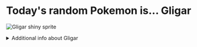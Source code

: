 # Today's random Pokemon is... Gligar

![Gligar shiny sprite](https://raw.githubusercontent.com/PokeAPI/sprites/master/sprites/pokemon/shiny/207.png)

<details>
<summary>Additional info about Gligar</summary>

| srpite type | image |
|------|------|
| back_default | ![Gligar back_default sprite](https://raw.githubusercontent.com/PokeAPI/sprites/master/sprites/pokemon/back/207.png) |
| back_female | ![Gligar back_female sprite](https://raw.githubusercontent.com/PokeAPI/sprites/master/sprites/pokemon/back/female/207.png) |
| back_shiny | ![Gligar back_shiny sprite](https://raw.githubusercontent.com/PokeAPI/sprites/master/sprites/pokemon/back/shiny/207.png) |
| back_shiny_female | ![Gligar back_shiny_female sprite](https://raw.githubusercontent.com/PokeAPI/sprites/master/sprites/pokemon/back/shiny/female/207.png) |
| front_default | ![Gligar front_default sprite](https://raw.githubusercontent.com/PokeAPI/sprites/master/sprites/pokemon/207.png) |
| front_female | ![Gligar front_female sprite](https://raw.githubusercontent.com/PokeAPI/sprites/master/sprites/pokemon/female/207.png) |
| front_shiny_female | ![Gligar front_shiny_female sprite](https://raw.githubusercontent.com/PokeAPI/sprites/master/sprites/pokemon/shiny/female/207.png) | </details>